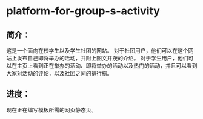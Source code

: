# platform-for-group-s-activity
<h2>
  简介：
</h2>
<p>
    这是一个面向在校学生以及学生社团的网站。
    对于社团用户，他们可以在这个网站上发布自己即将举办的活动，并附上图文并茂的介绍。
    对于学生用户，他们可以在主页上看到正在举办的活动、即将举办的活动以及热门的活动，并且可以看到大家对活动的评论，以及社团之间的排行榜。
    
</p>
<h2>
  进度：
</h2>
<p>
  现在正在编写模板所需的网页静态页。
</p>
